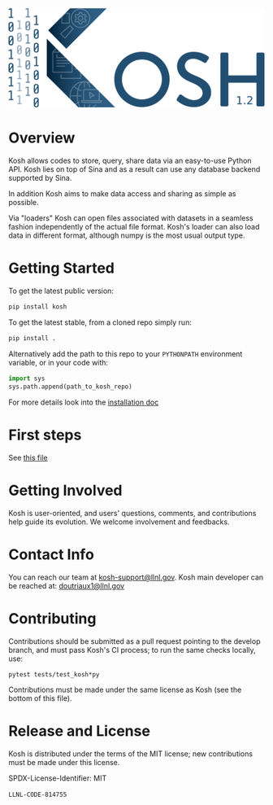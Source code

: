 ![Kosh Logo](share/icons/png/Kosh_Logo_Blue.png)
# Overview
Kosh allows codes to store, query, share data via an easy-to-use Python API. Kosh lies on top of Sina and as a result can use any database backend supported by Sina.

In addition Kosh aims to make data access and sharing as simple as possible.

Via "loaders" Kosh can open files associated with datasets in a seamless fashion independently of the actual file format. Kosh's loader can also load data in different format, although numpy is the most usual output type. 



# Getting Started


To get the latest public version:

```bash
pip install kosh
```

To get the latest stable, from a cloned repo simply run:

```bash
pip install .
```

Alternatively  add the path to this repo to your `PYTHONPATH` environment variable, or in your code with:

```python
import sys
sys.path.append(path_to_kosh_repo)
```

For more details look into the [installation doc](INSTALL.md)

# First steps

See [this file](docs/source/users/index.md)

# Getting Involved
Kosh is user-oriented, and users' questions, comments, and contributions help guide its evolution. We welcome involvement and feedbacks.

# Contact Info
You can reach our team at kosh-support@llnl.gov.
Kosh main developer can be reached at: doutriaux1@llnl.gov

# Contributing
Contributions should be submitted as a pull request pointing to the develop branch, and must pass Kosh's CI process; to run the same checks locally, use:
```
pytest tests/test_kosh*py
```

Contributions must be made under the same license as Kosh (see the bottom of this file).

# Release and License
Kosh is distributed under the terms of the MIT license; new contributions must be made under this license.

SPDX-License-Identifier: MIT

``LLNL-CODE-814755``
